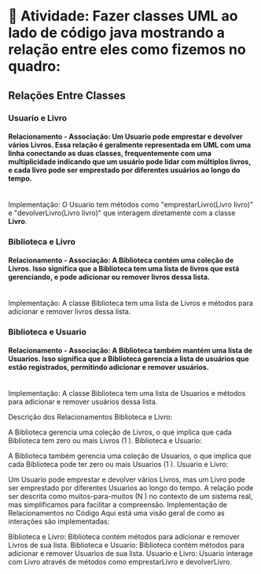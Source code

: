 # 📝 Atividade: Fazer classes UML ao lado de código java mostrando a relação entre eles como fizemos no quadro:

## Relações Entre Classes

### Usuario e Livro
#### Relacionamento - Associação: Um Usuario pode emprestar e devolver vários Livros. Essa relação é geralmente representada em UML com uma linha conectando as duas classes, frequentemente com uma multiplicidade indicando que um usuário pode lidar com múltiplos livros, e cada livro pode ser emprestado por diferentes usuários ao longo do tempo.
<br> Implementação: O Usuario tem métodos como "emprestarLivro(Livro livro)" e "devolverLivro(Livro livro)" que interagem diretamente com a classe **Livro**.

### Biblioteca e Livro

#### Relacionamento - Associação: A Biblioteca contém uma coleção de Livros. Isso significa que a Biblioteca tem uma lista de livros que está gerenciando, e pode adicionar ou remover livros dessa lista.
<br> Implementação: A classe Biblioteca tem uma lista de Livros e métodos para adicionar e remover livros dessa lista.


### Biblioteca e Usuario

#### Relacionamento - Associação: A Biblioteca também mantém uma lista de Usuarios. Isso significa que a Biblioteca gerencia a lista de usuários que estão registrados, permitindo adicionar e remover usuários.
<br> Implementação: A classe Biblioteca tem uma lista de Usuarios e métodos para adicionar e remover usuários dessa lista.

Descrição dos Relacionamentos
Biblioteca e Livro:

A Biblioteca gerencia uma coleção de Livros, o que implica que cada Biblioteca tem zero ou mais Livros (1
).
Biblioteca e Usuario:

A Biblioteca também gerencia uma coleção de Usuarios, o que implica que cada Biblioteca pode ter zero ou mais Usuarios (1
).
Usuario e Livro:

Um Usuario pode emprestar e devolver vários Livros, mas um Livro pode ser emprestado por diferentes Usuarios ao longo do tempo. A relação pode ser descrita como muitos-para-muitos (N
) no contexto de um sistema real, mas simplificamos para facilitar a compreensão.
Implementação de Relacionamentos no Código
Aqui está uma visão geral de como as interações são implementadas:

Biblioteca e Livro:
Biblioteca contém métodos para adicionar e remover Livros de sua lista.
Biblioteca e Usuario:
Biblioteca contém métodos para adicionar e remover Usuarios de sua lista.
Usuario e Livro:
Usuario interage com Livro através de métodos como emprestarLivro e devolverLivro.
